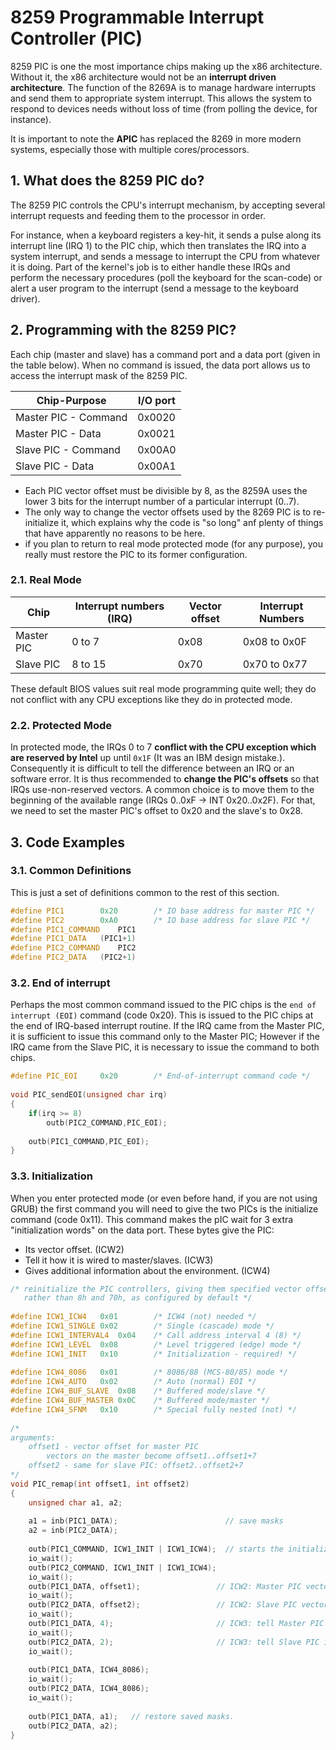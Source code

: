 # 8259 Programmable Interrupt Controller (PIC)

8259 PIC is one the most importance chips making up the x86 architecture. Without it, the x86 architecture would not be an **interrupt driven architecture**. The function of the 8269A is to manage hardware interrupts and send them to appropriate system interrupt. This allows the system to respond to devices needs without loss of time (from polling the device, for instance).

It is important to note the **APIC** has replaced the 8269 in more modern systems, especially those with multiple cores/processors.

## 1. What does the 8259 PIC do?

The 8259 PIC controls the CPU's interrupt mechanism, by accepting several interrupt requests and feeding them to the processor in order.

For instance, when a keyboard registers a key-hit, it sends a pulse along its interrupt line (IRQ 1) to the PIC chip, which then translates the IRQ into a system interrupt, and sends a message to interrupt the CPU from whatever it is doing. Part of the kernel's job is to either handle these IRQs and perform the necessary procedures (poll the keyboard for the scan-code) or alert a user program to the interrupt (send a message to the keyboard driver).

## 2. Programming with the 8259 PIC?

Each chip (master and slave) has a command port and a data port (given in the table below). When no command is issued, the data port allows us to access the interrupt mask of the 8259 PIC.

|Chip-Purpose|I/O port|
|-|-|
|Master PIC - Command|0x0020|
|Master PIC - Data|0x0021|
|Slave PIC - Command|0x00A0|
|Slave PIC - Data|0x00A1|

* Each PIC vector offset must be divisible by 8, as the 8259A uses the lower 3 bits for the interrupt number of a particular interrupt (0..7).
* The only way to change the vector offsets used by the 8269 PIC is to re-initialize it, which explains why the code is "so long" anf plenty of things that have apparently no reasons to be here.
* if you plan to return to real mode protected mode (for any purpose), you really must restore the PIC to its former configuration.

### 2.1. Real Mode

|Chip|Interrupt numbers (IRQ)|Vector offset|Interrupt Numbers|
|-|-|-|-|
|Master PIC|0 to 7|0x08|0x08 to 0x0F|
|Slave PIC|8 to 15|0x70|0x70 to 0x77|

These default BIOS values suit real mode programming quite well; they do not conflict with any CPU exceptions like they do in protected mode.

### 2.2. Protected Mode

In protected mode, the IRQs 0 to 7 **conflict with the CPU exception which are reserved by Intel** up until `0x1F` (It was an IBM design mistake.). Consequently it is difficult to tell the difference between an IRQ or an software error. It is thus recommended to **change the PIC's offsets** so that IRQs use-non-reserved vectors. A common choice is to move them to the beginning of the available range (IRQs 0..0xF -> INT 0x20..0x2F). For that, we need to set the master PIC's offset to 0x20 and the slave's to 0x28.

## 3. Code Examples

### 3.1. Common Definitions

This is just a set of definitions common to the rest of this section.

```cpp
#define PIC1        0x20        /* IO base address for master PIC */
#define PIC2        0xA0        /* IO base address for slave PIC */
#define PIC1_COMMAND    PIC1
#define PIC1_DATA   (PIC1+1)
#define PIC2_COMMAND    PIC2
#define PIC2_DATA   (PIC2+1)
```

### 3.2. End of interrupt

Perhaps the most common command issued to the PIC chips is the `end of interrupt (EOI)` command (code 0x20). This is issued to the PIC chips at the end of IRQ-based interrupt routine. If the IRQ came from the Master PIC, it is sufficient to issue this command only to the Master PIC; However if the IRQ came from the Slave PIC, it is necessary to issue the command to both chips.

```cpp
#define PIC_EOI     0x20        /* End-of-interrupt command code */
 
void PIC_sendEOI(unsigned char irq)
{
    if(irq >= 8)
        outb(PIC2_COMMAND,PIC_EOI);
 
    outb(PIC1_COMMAND,PIC_EOI);
}
```

### 3.3. Initialization

When you enter protected mode (or even before hand, if you are not using GRUB) the first command you will need to give the two PICs is the initialize command (code 0x11). This command makes the pIC wait for 3 extra "initialization words" on the data port. These bytes give the PIC:

* Its vector offset. (ICW2)
* Tell it how it is wired to master/slaves. (ICW3)
* Gives additional information about the environment. (ICW4)

```cpp
/* reinitialize the PIC controllers, giving them specified vector offsets
   rather than 8h and 70h, as configured by default */
 
#define ICW1_ICW4   0x01        /* ICW4 (not) needed */
#define ICW1_SINGLE 0x02        /* Single (cascade) mode */
#define ICW1_INTERVAL4  0x04    /* Call address interval 4 (8) */
#define ICW1_LEVEL  0x08        /* Level triggered (edge) mode */
#define ICW1_INIT   0x10        /* Initialization - required! */
 
#define ICW4_8086   0x01        /* 8086/88 (MCS-80/85) mode */
#define ICW4_AUTO   0x02        /* Auto (normal) EOI */
#define ICW4_BUF_SLAVE  0x08    /* Buffered mode/slave */
#define ICW4_BUF_MASTER 0x0C    /* Buffered mode/master */
#define ICW4_SFNM   0x10        /* Special fully nested (not) */
 
/*
arguments:
    offset1 - vector offset for master PIC
        vectors on the master become offset1..offset1+7
    offset2 - same for slave PIC: offset2..offset2+7
*/
void PIC_remap(int offset1, int offset2)
{
    unsigned char a1, a2;
 
    a1 = inb(PIC1_DATA);                        // save masks
    a2 = inb(PIC2_DATA);
 
    outb(PIC1_COMMAND, ICW1_INIT | ICW1_ICW4);  // starts the initialization sequence (in cascade mode)
    io_wait();
    outb(PIC2_COMMAND, ICW1_INIT | ICW1_ICW4);
    io_wait();
    outb(PIC1_DATA, offset1);                 // ICW2: Master PIC vector offset
    io_wait();
    outb(PIC2_DATA, offset2);                 // ICW2: Slave PIC vector offset
    io_wait();
    outb(PIC1_DATA, 4);                       // ICW3: tell Master PIC that there is a slave PIC at IRQ2 (0000 0100)
    io_wait();
    outb(PIC2_DATA, 2);                       // ICW3: tell Slave PIC its cascade identity (0000 0010)
    io_wait();
 
    outb(PIC1_DATA, ICW4_8086);
    io_wait();
    outb(PIC2_DATA, ICW4_8086);
    io_wait();
 
    outb(PIC1_DATA, a1);   // restore saved masks.
    outb(PIC2_DATA, a2);
}
```
